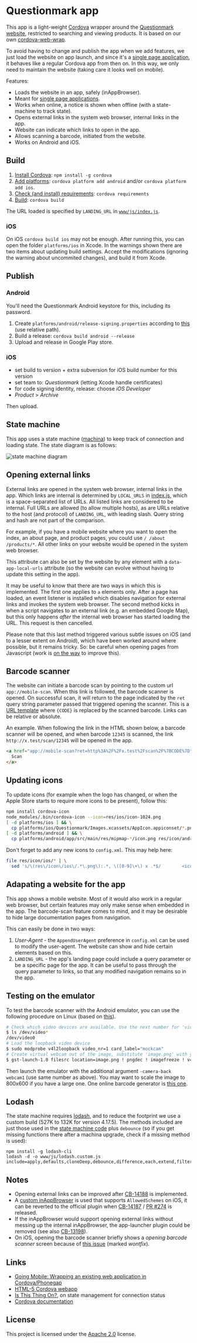 # Questionmark app

This app is a light-weight [Cordova](http://cordova.apache.org/) wrapper around the
[Questionmark website](https://www.thequestionmark.org/), restricted to searching
and viewing products. It is based on our own [cordova-web-wrap](https://github.com/q-m/cordova-web-wrap).

To avoid having to change and publish the app when we add features, we just load the website on
app launch, and since it's a [single page application](https://en.wikipedia.org/wiki/Single-page_application),
it behaves like a regular Cordova app from then on. In this way, we only need to
maintain the website (taking care it looks well on mobile).

Features:

- Loads the website in an app, safely (inAppBrowser).
- Meant for [single page applications](https://en.wikipedia.org/wiki/Single-page_application).
- Works when online, a notice is shown when offline (with a state-machine to track state).
- Opens external links in the system web browser, internal links in the app.
- Website can indicate which links to open in the app.
- Allows scanning a barcode, initiated from the website.
- Works on Android and iOS.

## Build

1. [Install Cordova](http://cordova.apache.org/docs/en/latest/guide/cli/index.html): `npm install -g cordova`
2. [Add platforms](https://cordova.apache.org/docs/en/latest/guide/cli/index.html#add-platforms): `cordova platform add android` and/or `cordova platform add ios`.
3. [Check (and install) requirements](https://cordova.apache.org/docs/en/latest/guide/cli/index.html#install-pre-requisites-for-building): `cordova requirements`
4. [Build](https://cordova.apache.org/docs/en/latest/guide/cli/index.html#build-the-app): `cordova build`

The URL loaded is specified by `LANDING_URL` in [`www/js/index.js`](www/js/index.js#L21).

### iOS

On iOS `cordova build ios` may not be enough. After running this, you can open the folder `platforms/ios` in Xcode.
In the warnings shown there are two items about updating build settings. Accept the modifications (ignoring the warning
about uncommited changes), and build it from Xcode.

## Publish

### Android

You'll need the Questionmark Android keystore for this, including its password.

1. Create `platforms/android/release-signing.properties` according to [this](https://cordova.apache.org/docs/en/latest/guide/platforms/android/#using-gradle) (use relative path).
2. Build a release: `cordova build android --release`
3. Upload and release in Google Play store.

### iOS

- set build to version + extra subversion for iOS build number for this version
- set team to: _Questionmark_ (letting Xcode handle certificates)
- for code signing identity, release: choose _iOS Developer_
- _Product_ > _Archive_

Then upload.

## State machine

This app uses a state machine ([machina](https://github.com/ifandelse/machina.js)) to keep track of
connection and loading state. The state diagram is as follows:

![state machine diagram](./state_machine.svg)

## Opening external links

External links are opened in the system web browser, internal links in the app.
Which links are internal is determined by `LOCAL_URLS` in [index.js](www/js/index.js#L26),
which is a space-separated list of URLs. All listed links are considered to be internal.
Full URLs are allowed (to allow multiple hosts), as are URLs relative to the
host (and protocol) of `LANDING_URL`, with leading slash. Query string and hash are
not part of the comparison.

For example, if you have a mobile website where you want to open the index, an about
page, and product pages, you could use `/ /about /products/*`. All other
links on your website would be opened in the system web browser.

This attribute can also be set by the website by any element with a `data-app-local-urls`
attribute (so the website can evolve without having to update this setting in the app).

It may be useful to know that there are two ways in which this is implemented. The first
one applies to `a` elements only. After a page has loaded, an event listener is installed
which disables navigation for external links and invokes the system web browser. The second
method kicks in when a script navigates to an external link (e.g. an embedded Google Map),
but this only happens _after_ the internal web browser has started loading the URL. This
request is then cancelled.

Please note that this last method triggered various subtle issues on iOS (and to a lesser
extent on Android), which have been worked around where possible, but it remains tricky.
So: be careful when opening pages from Javascript (work is
[on the way](https://issues.apache.org/jira/browse/CB-14188) to improve this).

## Barcode scanner

The website can initiate a barcode scan by pointing to the custom url `app://mobile-scan`.
When this link is followed, the barcode scanner is opened. On successful scan, it will return
to the page indicated by the `ret` query string parameter passed that triggered opening the
scanner. This is a [URL template](https://en.wikipedia.org/wiki/URL_Template) where `{CODE}` is
replaced by the scanned barcode. Links can be relative or absolute.

An example. When following the link in the HTML shown below, a barcode scanner will
be opened, and when barcode `12345` is scanned, the link `http://x.test/scan/12345`
will be opened in the app.

```html
<a href="app://mobile-scan?ret=http%3A%2F%2Fx.test%2Fscan%2F%7BCODE%7D">
  Scan
</a>
```

## Updating icons

To update icons (for example when the logo has changed, or when the Apple Store starts to
require more icons to be present), follow this:

```sh
npm install cordova-icon
node_modules/.bin/cordova-icon --icon=res/ios/icon-1024.png
[ -d platforms/ios ] && \
  cp platforms/ios/Questionmark/Images.xcassets/AppIcon.appiconset/*.png res/icon/ios/
[ -d platforms/android ] && \
  cp platforms/android/app/src/main/res/mipmap-*/icon.png res/icon/android/
```

Don't forget to add any new icons to `config.xml`. This may help here:

```sh
file res/icon/ios/* | \
  sed 's/\(res\/icon\/ios\/.*\.png\):.*, \([0-9]\+\) x .*$/        <icon height="\2" platform="ios" src="\1" width="\2" \/>/'
```

## Adapating a website for the app

This app shows a mobile website. Most of it would also work in a regular web browser, but
certain features may only make sense when embedded in the app. The barcode-scan feature
comes to mind, and it may be desirable to hide large documentation pages from navigation.

This can easily be done in two ways:
1. _User-Agent_ - the `AppendUserAgent` preference in `config.xml` can be used to modify
  the user-agent. The website can show and hide certain elements based on this.
2. `LANDING_URL` - the app's landing page could include a query parameter or be a specific
  page for the app. It can be useful to pass through the query parameter to links, so that
  any modified navigation remains so in the app.

## Testing on the emulator

To test the barcode scanner with the Android emulator, you can use the following
procedure on Linux (based on [this](https://stackoverflow.com/a/35526103/2866660)).

```sh
# Check which video devices are available. Use the next number for 'video_nr' and in 'device'.
$ ls /dev/video*
/dev/video0
# Load the loopback video device
$ sudo modprobe v4l2loopback video_nr=1 card_label="mockcam"
# Create virtual webcam out of the image, substitute 'image.png' with your picture.
$ gst-launch-1.0 filesrc location=image.png ! pngdec ! imagefreeze ! v4l2sink device=/dev/video1
```

Then launch the emulator with the additional argument `-camera-back webcam1` (use same number
as above). You may want to scale the image to 800x600 if you have a large one. One online
barcode generator is [this one](https://floms.github.io/Open-Barcode/).

## Lodash

The state machine requires [lodash](https://lodash.com/), and to reduce the footprint we
use a custom build (527K to 132K for version 4.17.5). The methods included are just those used
in the [state machine code](www/js/machina.js) plus `debounce` (so if you get missing functions
there after a machina upgrade, check if a missing method is used):

    npm install -g lodash-cli
    lodash -d -o www/js/lodash.custom.js include=apply,defaults,cloneDeep,debounce,difference,each,extend,filter,isPlainObject,merge,transform,without

## Notes

- Opening external links can be improved after [CB-14188](https://issues.apache.org/jira/browse/CB-14188) is implemented.
- A [custom inAppBrowser](https://github.com/q-m/cordova-plugin-inappbrowser/tree/feature/allowedschemes-ios) is used that
  supports `AllowedSchemes` on iOS, it can be reverted to the official plugin when
  [CB-14187](https://issues.apache.org/jira/browse/CB-14187) / [PR #274](https://github.com/apache/cordova-plugin-inappbrowser/pull/274)
  is released.
- If the inAppBrowser would support opening external links without messing up the internal inAppBrowser, the
  app-launcher plugin could be removed (see also [CB-13198](https://issues.apache.org/jira/browse/CB-13198)).
- On iOS, opening the barcode scanner briefly shows a _opening barcode scanner_ screen because of
  [this issue](https://github.com/phonegap/phonegap-plugin-barcodescanner/issues/570) (marked _wontfix_).

## Links

* [Going Mobile: Wrapping an existing web application in Cordova/Phonegap](https://medium.com/code-divoire/going-mobile-wrapping-an-existing-web-application-in-cordova-phonegap-106d8b60bb9a)
* [HTML-5 Cordova webapp](https://github.com/krisrak/html5-cordova-webapp/)
* [Is This Thing On?](https://www.telerik.com/blogs/is-this-thing-on-(part-1)), on state management for connection status
* [Cordova documentation](https://cordova.apache.org/docs/en/latest/)

## License

This project is licensed under the [Apache 2.0](LICENSE.md) license.

